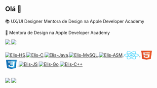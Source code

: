 <h2>  Olá 🤙 </h2>

<div>
  📚 UX/UI Designer Mentora de Design na Apple Developer Academy
  
  🍎 Mentora de Design na Apple Developer Academy
</div>

<div>
  <a href="https://github.com/elisionara">
    <img height="180em" src="https://github-readme-stats.vercel.app/api?username=elisionara&show_icons=true&theme=dracula&include_all_commits=true&count_private=true"/> 
    <img height="180em" src="https://github-readme-stats.vercel.app/api/top-langs/?username=elisionara&layout=compact&langs_count=168&theme=dracula"/>
<div>

<div style="display: inline_block"><br>
  <img align="center" alt="Elis-HS" height="30" width="30" src="https://cdn-icons-png.flaticon.com/256/5968/5968259.png">
  <img align="center" alt="Elis-C" height="30" width="30" src="https://upload.wikimedia.org/wikipedia/commons/thumb/1/18/C_Programming_Language.svg/1853px-C_Programming_Language.svg.png">
  <img align="center" alt="Elis-Java" height="30" width="20" src="https://upload.wikimedia.org/wikipedia/pt/thumb/3/30/Java_programming_language_logo.svg/1200px-Java_programming_language_logo.svg.png">
  <img align="center" alt="Elis-MySQL" height="30" width="50" src="https://logodownload.org/wp-content/uploads/2016/10/mysql-logo.png">
  <img align="center" alt="Elis-ASM" height="30" width="30" src="https://joaocarlospires.pt/wp-content/uploads/2021/02/assembly.png">
  <img align="center" alt="Elis-MySQL" height="30" width="50" src="https://raw.githubusercontent.com/devicons/devicon/master/icons/react/react-original.svg">
  <img align="center" alt="Elis-HTML" height="30" width="40" src="https://raw.githubusercontent.com/devicons/devicon/master/icons/html5/html5-original.svg">
  <img align="center" alt="Elis-CSS" height="30" width="40" src="https://raw.githubusercontent.com/devicons/devicon/master/icons/css3/css3-original.svg">
  <img align="center" alt="Elis-JS" height="30" width="30" src="https://upload.wikimedia.org/wikipedia/commons/thumb/9/99/Unofficial_JavaScript_logo_2.svg/1200px-Unofficial_JavaScript_logo_2.svg.png">
  <img align="center" alt="Elis-Go" height="30" width="70" src="https://upload.wikimedia.org/wikipedia/commons/thumb/0/05/Go_Logo_Blue.svg/800px-Go_Logo_Blue.svg.png">
  <img align="center" alt="Elis-C++" height="30" width="30" src="https://upload.wikimedia.org/wikipedia/commons/thumb/1/18/ISO_C%2B%2B_Logo.svg/1822px-ISO_C%2B%2B_Logo.svg.png">
</div>
  
  ##
  
  <div> 
  <a href="https://www.figma.com/@elis_ionara" target="_blank"><img src="https://img.shields.io/badge/Figma-F24E1E?style=for-the-badge&logo=figma&logoColor=white" target="_blank"></a>
  <a href="https://www.linkedin.com/in/elisionara/" target="_blank"><img src="https://img.shields.io/badge/-LinkedIn-%230077B5?style=for-the-badge&logo=linkedin&logoColor=white" target="_blank"></a> 
  
  </div>
